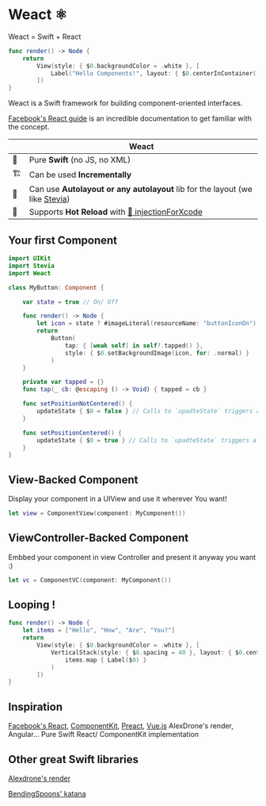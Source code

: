 # Weact ⚛️
Weact = Swift + React

```swift
func render() -> Node {
    return
        View(style: { $0.backgroundColor = .white }, [
            Label("Hello Components!", layout: { $0.centerInContainer() })
        ])
}
```
Weact is a Swift framework for building component-oriented interfaces.

[Facebook's React guide](https://facebook.github.io/react/) is an incredible documentation to get familiar with the concept.


|      | Weact                                   |
| ---- | ---------------------------------------- |
|  🔶  | Pure **Swift** (no JS, no XML)           |
|  🏗    | Can be used **Incrementally** |
|   📐  |Can use **Autolayout or any autolayout** lib for the layout (we like [Stevia](https://github.com/freshOS/Stevia)) |
| 💉 | Supports **Hot Reload** with [💉 injectionForXcode](http://johnholdsworth.com/injection.html)|

## Your first Component

```swift
import UIKit
import Stevia
import Weact

class MyButton: Component {

    var state = true // On/ Off

    func render() -> Node {
        let icon = state ? #imageLiteral(resourceName: "buttonIconOn") : #imageLiteral(resourceName: "buttonIconOff")
        return
            Button(
                tap: { [weak self] in self?.tapped() },
                style: { $0.setBackgroundImage(icon, for: .normal) }
            )
    }

    private var tapped = {}
    func tap(_ cb: @escaping () -> Void) { tapped = cb }

    func setPositionNotCentered() {
        updateState { $0 = false } // Calls to `upadteState` triggers a relayout.
    }

    func setPositionCentered() {
        updateState { $0 = true } // Calls to `upadteState` triggers a relayout.
    }
}
```

## View-Backed Component
Display your component in a UIView and use it wherever You want!
```swift
let view = ComponentView(component: MyComponent())
```
## ViewController-Backed Component
Embbed your component in view Controller and present it anyway you want :)
```swift
let vc = ComponentVC(component: MyComponent())
```
## Looping !

```swift
func render() -> Node {
    let items = ["Hello", "How", "Are", "You?"]
    return
        View(style: { $0.backgroundColor = .white }, [
            VerticalStack(style: { $0.spacing = 40 }, layout: { $0.centerInContainer() },
                items.map { Label($0) }
            )
        ])
}
```


## Inspiration
[Facebook's React](https://facebook.github.io/react/), [ComponentKit](https://github.com/facebook/componentkit),
[Preact](https://github.com/developit/preact), [Vue.js](https://vuejs.org) AlexDrone's render, Angular...
Pure Swift React/ ComponentKit implementation

## Other great Swift libraries
[Alexdrone's render](https://github.com/alexdrone/Render)

[BendingSpoons' katana](https://github.com/BendingSpoons/katana-swift)
